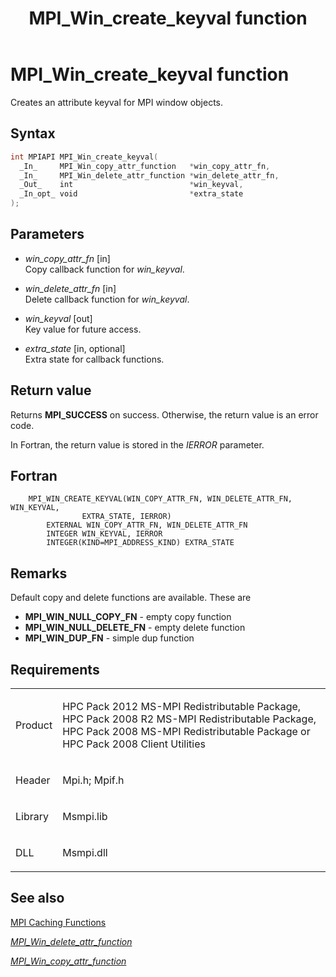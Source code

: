 ﻿---
title: MPI_Win_create_keyval function
TOCTitle: MPI_Win_create_keyval function
ms:assetid: 6c871be1-55e6-4aa9-bd4b-5c9b99ba953c
ms:mtpsurl: https://msdn.microsoft.com/en-us/library/Dn520598(v=VS.85)
ms:contentKeyID: 59361069
ms.date: 03/28/2018
mtps_version: v=VS.85
f1_keywords:
- MPI_WIN_CREATE_KEYVAL
- mpif/MPI_Win_create_keyval
- mpi/MPI_WIN_CREATE_KEYVAL
dev_langs:
- C++
- C
---

# MPI\_Win\_create\_keyval function

Creates an attribute keyval for MPI window objects.

## Syntax

``` c++
int MPIAPI MPI_Win_create_keyval(
  _In_     MPI_Win_copy_attr_function   *win_copy_attr_fn,
  _In_     MPI_Win_delete_attr_function *win_delete_attr_fn,
  _Out_    int                          *win_keyval,
  _In_opt_ void                         *extra_state
);
```

## Parameters

  - *win\_copy\_attr\_fn* \[in\]  
    Copy callback function for *win\_keyval*.

  - *win\_delete\_attr\_fn* \[in\]  
    Delete callback function for *win\_keyval*.

  - *win\_keyval* \[out\]  
    Key value for future access.

  - *extra\_state* \[in, optional\]  
    Extra state for callback functions.

## Return value

Returns **MPI\_SUCCESS** on success. Otherwise, the return value is an error code.

In Fortran, the return value is stored in the *IERROR* parameter.

## Fortran

``` FORTRAN
    MPI_WIN_CREATE_KEYVAL(WIN_COPY_ATTR_FN, WIN_DELETE_ATTR_FN, WIN_KEYVAL,
                EXTRA_STATE, IERROR)
        EXTERNAL WIN_COPY_ATTR_FN, WIN_DELETE_ATTR_FN
        INTEGER WIN_KEYVAL, IERROR
        INTEGER(KIND=MPI_ADDRESS_KIND) EXTRA_STATE
```

## Remarks

Default copy and delete functions are available.  These are
- **MPI\_WIN\_NULL\_COPY\_FN**   - empty copy function
- **MPI\_WIN\_NULL\_DELETE\_FN** - empty delete function
- **MPI\_WIN\_DUP\_FN**          - simple dup function


## Requirements

<table>
<colgroup>
<col  />
<col  />
</colgroup>
<tbody>
<tr class="odd">
<td><p>Product</p></td>
<td><p>HPC Pack 2012 MS-MPI Redistributable Package, HPC Pack 2008 R2 MS-MPI Redistributable Package, HPC Pack 2008 MS-MPI Redistributable Package or HPC Pack 2008 Client Utilities</p></td>
</tr>
<tr class="even">
<td><p>Header</p></td>
<td>Mpi.h;
Mpif.h</td>
</tr>
<tr class="odd">
<td><p>Library</p></td>
<td>Msmpi.lib</td>
</tr>
<tr class="even">
<td><p>DLL</p></td>
<td>Msmpi.dll</td>
</tr>
</tbody>
</table>


## See also

[MPI Caching Functions](mpi-caching-functions.md)

[*MPI\_Win\_delete\_attr\_function*](mpi-win-delete-attr-function-callback-function.md)

[*MPI\_Win\_copy\_attr\_function*](mpi-win-copy-attr-function-callback-function.md)

